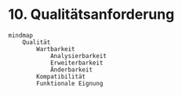 # 10. Qualitätsanforderung

```mermaid
mindmap
    Qualität
        Wartbarkeit
            Analysierbarkeit
            Erweiterbarkeit
            Änderbarkeit
        Kompatibilität
        Funktionale Eignung
```
